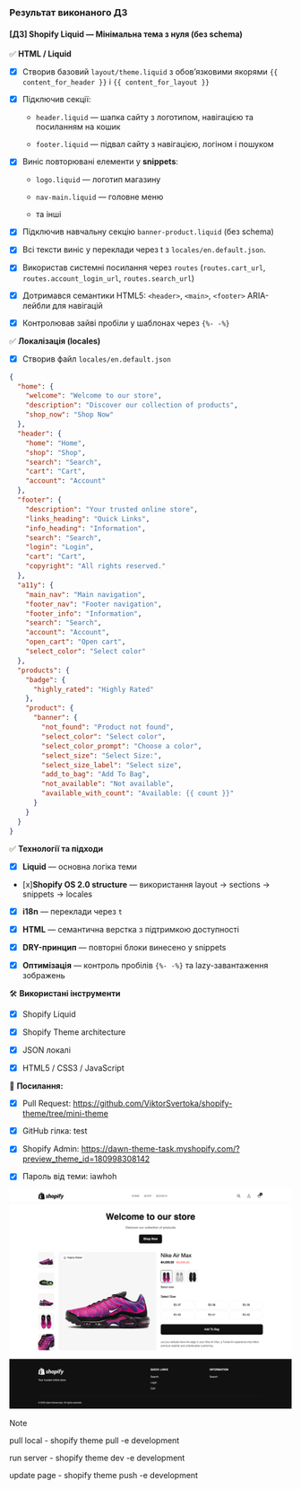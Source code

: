 ### Результат виконаного ДЗ

#### [ДЗ] Shopify Liquid — Мінімальна тема з нуля (без schema)

✅ **HTML / Liquid**

- [x] Створив базовий `layout/theme.liquid` з обов’язковими якорями
      `{{ content_for_header }}` і `{{ content_for_layout }}`

- [x] Підключив секції:

  - `header.liquid` — шапка сайту з логотипом, навігацією та посиланням на кошик

  - `footer.liquid` — підвал сайту з навігацією, логіном і пошуком

- [x] Виніс повторювані елементи у **snippets**:

  - `logo.liquid` — логотип магазину

  - `nav-main.liquid` — головне меню

  - та інші

- [x] Підключив навчальну секцію `banner-product.liquid` (без schema)

- [x] Всі тексти виніс у переклади через t з `locales/en.default.json`.

- [x] Використав системні посилання через `routes` (`routes.cart_url`,
      `routes.account_login_url`, `routes.search_url`)

- [x] Дотримався семантики HTML5: `<header>`, `<main>`, `<footer>` ARIA-лейбли
      для навігацій

- [x] Контролював зайві пробіли у шаблонах через `{%- -%}`

✅ **Локалізація (locales)**

- [x] Створив файл `locales/en.default.json`

```json
{
  "home": {
    "welcome": "Welcome to our store",
    "description": "Discover our collection of products",
    "shop_now": "Shop Now"
  },
  "header": {
    "home": "Home",
    "shop": "Shop",
    "search": "Search",
    "cart": "Cart",
    "account": "Account"
  },
  "footer": {
    "description": "Your trusted online store",
    "links_heading": "Quick Links",
    "info_heading": "Information",
    "search": "Search",
    "login": "Login",
    "cart": "Cart",
    "copyright": "All rights reserved."
  },
  "a11y": {
    "main_nav": "Main navigation",
    "footer_nav": "Footer navigation",
    "footer_info": "Information",
    "search": "Search",
    "account": "Account",
    "open_cart": "Open cart",
    "select_color": "Select color"
  },
  "products": {
    "badge": {
      "highly_rated": "Highly Rated"
    },
    "product": {
      "banner": {
        "not_found": "Product not found",
        "select_color": "Select color",
        "select_color_prompt": "Choose a color",
        "select_size": "Select Size:",
        "select_size_label": "Select size",
        "add_to_bag": "Add To Bag",
        "not_available": "Not available",
        "available_with_count": "Available: {{ count }}"
      }
    }
  }
}
```

✅ **Технології та підходи**

- [x] **Liquid** — основна логіка теми

- [x]**Shopify OS 2.0 structure** — використання layout → sections → snippets →
  locales

- [x] **i18n** — переклади через `t`

- [x] **HTML** — семантична верстка з підтримкою доступності

- [x] **DRY-принцип** — повторні блоки винесено у snippets

- [x] **Оптимізація** — контроль пробілів `{%- -%}` та lazy-завантаження
      зображень

🛠️ **Використані інструменти**

- [x] Shopify Liquid

- [x] Shopify Theme architecture

- [x] JSON локалі

- [x] HTML5 / CSS3 / JavaScript

🔗 **Посилання:**

- [x] Pull Request:
      https://github.com/ViktorSvertoka/shopify-theme/tree/mini-theme

- [x] GitHub гілка: test

- [x] Shopify Admin:
      https://dawn-theme-task.myshopify.com/?preview_theme_id=180998308142

- [x] Пароль від теми: iawhoh

![Results](./assets/screen_01.png)

> [!NOTE]
>
> pull local - shopify theme pull -e development
>
> run server - shopify theme dev -e development
>
> update page - shopify theme push -e development
